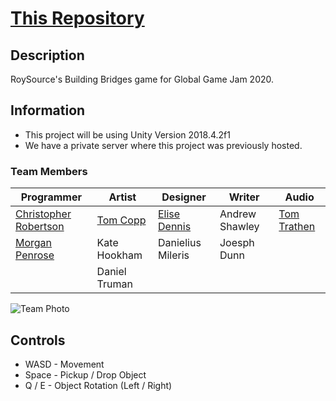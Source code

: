 # [This Repository](https://github.com/PlayTheFallen/BuildingBridges)

## Description

RoySource's Building Bridges game for Global Game Jam 2020.

## Information

- This project will be using Unity Version 2018.4.2f1
- We have a private server where this project was previously hosted.

### Team Members

|              Programmer               |           Artist            |           Designer           |     Writer     |             Audio              |
| ------------------------------------- | --------------------------- | ---------------------------- | -------------- | ------------------------------ |
| [Christopher Robertson](https://github.com/Koltonix) | [Tom Copp](https://www.artstation.com/thomascopp) | [Elise Dennis](https://github.com/Mistiare) | Andrew Shawley | [Tom Trathen](https://soundcloud.com/strawberrynooc) |
| [Morgan Penrose](https://github.com/PlayTheFallen)       | Kate Hookham                | Danielius Mileris            | Joesph Dunn    |                                |
|                                       | Daniel Truman               |                              |                |                                |

![Team Photo](./assets/TeamPhoto.jpg)

## Controls

- WASD - Movement
- Space - Pickup / Drop Object
- Q / E - Object Rotation (Left / Right)
